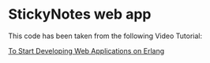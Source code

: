 # StickyNotes web app

This code has been taken from the following Video Tutorial: 

[To Start Developing Web Applications on Erlang](http://beebole.com/en/blog/erlang/tutorial-web-application-erlang/)
